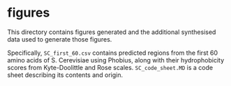 # figures

This directory contains figures generated and the additional synthesised data used to generate those figures.

Specifically, `SC_first_60.csv` contains predicted regions from the first 60 amino acids of S. Cerevisiae using Phobius, along with their hydrophobicity scores from Kyte-Doolittle and Rose scales. `SC_code_sheet.MD` is a code sheet describing its contents and origin.